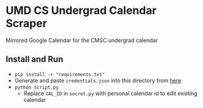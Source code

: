 # UMD CS Undergrad Calendar Scraper

Mirrored Google Calendar for the CMSC undergrad calendar

## Install and Run
  - `pip install -r "requirements.txt"`
  - Generate and paste `credentials.json` into this directory from [here](https://developers.google.com/calendar/quickstart/python)
  - `python script.py`
    - Replace `CAL_ID` in `secret.py` with personal calendar id to edit existing calendar
